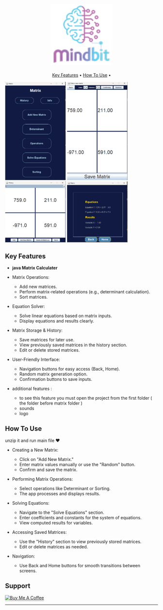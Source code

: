 
<h1 align="center">
  <br>
 <img src="matrix\logo2.png" alt="MindBit" width="200" ></img>
</h1>
<p align="center">
  <a href="#key-features">Key Features</a> •
  <a href="#how-to-use">How To Use</a> •
</p>

 <img src="Screenshot 2025-02-17 203336.png" alt="Main" width="200" ></img>
  <img src="Screenshot 2025-02-17 203407.png" alt="first" width="200" ></img>
   <img src="Screenshot 2025-02-17 203434.png" width="200" ></img>
    <img src="Screenshot 2025-02-17 203527.png" alt="therd" width="200" ></img>

## Key Features

 * <b>java Matrix Calculater</b>
 * Matrix Operations:
    - Add new matrices.
    - Perform matrix-related operations (e.g., determinant calculation).
    - Sort matrices.
      
 * Equation Solver:
    - Solve linear equations based on matrix inputs.
    - Display equations and results clearly.

 * Matrix Storage & History:
    - Save matrices for later use.
    - View previously saved matrices in the history section.
    - Edit or delete stored matrices.
 
 * User-Friendly Interface:
    - Navigation buttons for easy access (Back, Home).
    - Random matrix generation option.
    - Confirmation buttons to save inputs.

 * additional features :
    - to see this feature you must open the project from the first folder ( the folder before matrix folder )
    - sounds
    - logo 

## How To Use

unzip it and run main file ❤️

* Creating a New Matrix:
  - Click on "Add New Matrix."
  - Enter matrix values manually or use the "Random" button.
  - Confirm and save the matrix.

* Performing Matrix Operations:
  - Select operations like Determinant or Sorting.
  - The app processes and displays results.

* Solving Equations:
  - Navigate to the "Solve Equations" section.
  - Enter coefficients and constants for the system of equations.
  - View computed results for variables.

* Accessing Saved Matrices:
  - Use the "History" section to view previously stored matrices.
  - Edit or delete matrices as needed.

* Navigation:
  - Use Back and Home buttons for smooth transitions between screens.

## Support

<a href="https://buymeacoffee.com/mohamedmkaj" target="_blank"><img src="https://www.buymeacoffee.com/assets/img/custom_images/purple_img.png" alt="Buy Me A Coffee" style="height: 41px !important;width: 174px !important;box-shadow: 0px 3px 2px 0px rgba(190, 190, 190, 0.5) !important;-webkit-box-shadow: 0px 3px 2px 0px rgba(190, 190, 190, 0.5) !important;" ></a>


---
